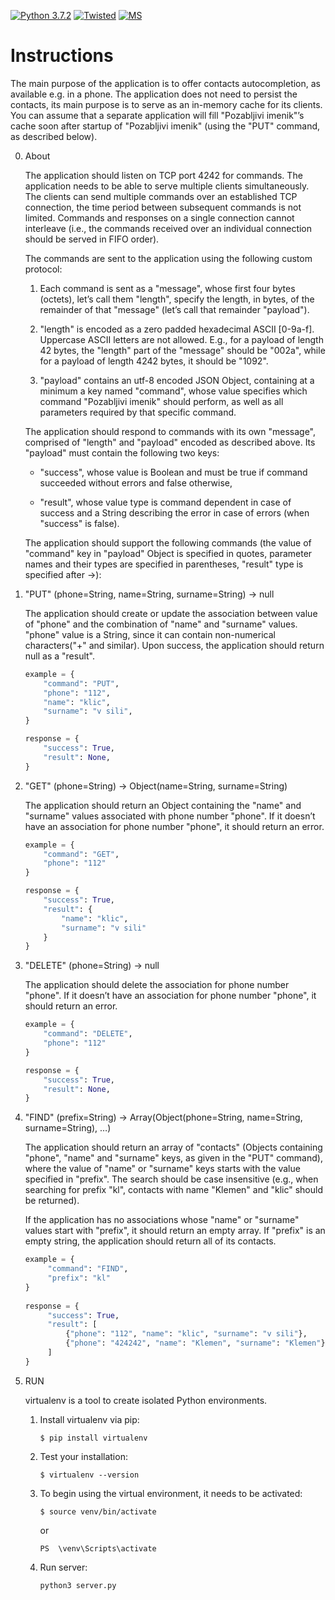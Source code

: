[![Python 3.7.2](https://img.shields.io/badge/python-3.7.2-blue.svg)](https://www.python.org/downloads/release/python-372/) [![Twisted](https://img.shields.io/badge/twisted-18.9.0-blue.svg)]() [![MS](https://img.shields.io/badge/Marko-%C5%A0tumberger-green.svg)](https://github.com/mstumberger)

# Instructions #
The main purpose of the application is to offer contacts autocompletion, as available e.g. in a phone.
The application does not need to persist the contacts, its main purpose is to serve as an in-memory cache
for its clients. You can assume that a separate application will fill "Pozabljivi imenik"’s cache soon 
after startup of "Pozabljivi imenik" (using the "PUT" command, as described below).

 

0. About

    The application should listen on TCP port 4242 for commands.
    The application needs to be able to serve multiple clients simultaneously.
    The clients can send multiple commands over an established TCP connection,
    the time period between subsequent commands is not limited.
    Commands and responses on a single connection cannot interleave
    (i.e., the commands received over an individual connection should be served in FIFO order).

    The commands are sent to the application using the following custom protocol:

    1. Each command is sent as a "message", whose first four bytes (octets), let’s call them "length",
        specify the length, in bytes, of the remainder of that "message" (let’s call that remainder "payload").
    
    2.  "length" is encoded as a zero padded hexadecimal ASCII [0-9a-f].
        Uppercase ASCII letters are not allowed.
        E.g., for a payload of length 42 bytes, the "length" part of the "message" should be "002a",
        while for a payload of length 4242 bytes, it should be "1092".
    
    3.  "payload" contains an utf-8 encoded JSON Object,
        containing at a minimum a key named "command",
        whose value specifies which command "Pozabljivi imenik" should perform,
        as well as all parameters required by that specific command.

    The application should respond to commands with its own "message",
    comprised of "length" and "payload" encoded as described above.
    Its "payload" must contain the following two keys:

    * "success", whose value is Boolean and must be true if command succeeded without errors and false otherwise,
    
    * "result", whose value type is command dependent in case of success and a String describing the error
      in case of errors (when "success" is false).

    The application should support the following commands (the value of "command" key in "payload" Object is specified 
    in quotes, parameter names and their types are specified in parentheses, "result" type is specified after ->):


1. "PUT" (phone=String, name=String, surname=String) -> null

    The application should create or update the association between value of "phone" and the combination
    of "name" and "surname" values. "phone" value is a String, since it can contain non-numerical characters("+" and similar).
    Upon success, the application should return null as a "result".
    
    ```python
    example = {
        "command": "PUT",
        "phone": "112",
        "name": "klic",
        "surname": "v sili",
    }

    response = {
        "success": True,
        "result": None,
    }
    ```


2. "GET" (phone=String) -> Object(name=String, surname=String)

    The application should return an Object containing the "name" and "surname" values associated with phone number "phone".
    If it doesn’t have an association for phone number "phone", it should return an error.
    
    ```python
    example = {
        "command": "GET",
        "phone": "112"
    }
    
    response = {
        "success": True,
        "result": {
            "name": "klic",
            "surname": "v sili"
        }
    }
    ```

 
3. "DELETE" (phone=String) -> null

    The application should delete the association for phone number "phone".
    If it doesn’t have an association for phone number "phone", it should return an error.
    
    ```python
    example = {
        "command": "DELETE",
        "phone": "112"
    }
    
    response = {
        "success": True,
        "result": None,
    }
    ```


4. "FIND" (prefix=String) -> Array(Object(phone=String, name=String, surname=String), …)

    The application should return an array of "contacts"
    (Objects containing "phone", "name" and "surname" keys, as given in the "PUT" command),
    where the value of "name" or "surname" keys starts with the value specified in "prefix".
    The search should be case insensitive (e.g., when searching for prefix "kl",
    contacts with name "Klemen" and "klic" should be returned). 
    
    If the application has no associations whose "name" or "surname" values start with "prefix",
    it should return an empty array. If "prefix" is an empty string,
    the application should return all of its contacts.
    
   ```python
   example = {
        "command": "FIND",
        "prefix": "kl" 
   }
    
   response = {
        "success": True,
        "result": [
            {"phone": "112", "name": "klic", "surname": "v sili"}, 
            {"phone": "424242", "name": "Klemen", "surname": "Klemen"}
        ]
   }
   ```


5. RUN

    virtualenv is a tool to create isolated Python environments.
    
    1. Install virtualenv via pip:
    
        ``` $ pip install virtualenv ```

    2. Test your installation:

        ``` $ virtualenv --version ```

    3. To begin using the virtual environment, it needs to be activated:

        ``` $ source venv/bin/activate ```

        or
        
        ``` PS  \venv\Scripts\activate ```
    
    4. Run server:
    
        ``` python3 server.py ```
